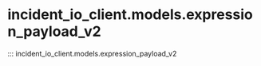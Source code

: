 # incident_io_client.models.expression_payload_v2

::: incident_io_client.models.expression_payload_v2
